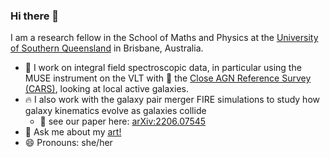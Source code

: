 ### Hi there 👋

I am a research fellow in the School of Maths and Physics at the [University of Southern Queensland](https://www.unisq.edu.au/research/institutes-centres/iaess/centre-for-astrophysics) in Brisbane, Australia.

- 🔭 I work on integral field spectroscopic data, in particular using the MUSE instrument on the VLT with 🚗 the [Close AGN Reference Survey (CARS)](https://cars-survey.github.io/), looking at local active galaxies.
- 🔥 I also work with the galaxy pair merger FIRE simulations to study how galaxy kinematics evolve as galaxies collide
  - 📝 see our paper here: [arXiv:2206.07545](https://arxiv.org/abs/2206.07545)
- 💬 Ask me about my [art!](https://instagram.com/paintingbybex)
- 😄 Pronouns: she/her
